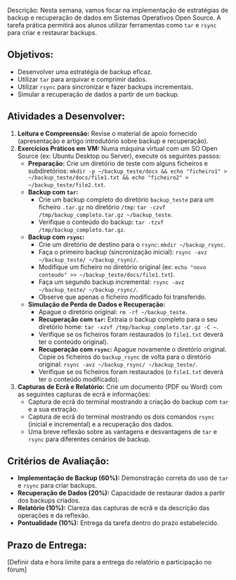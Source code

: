 Descrição:
Nesta semana, vamos focar na implementação de estratégias de backup e recuperação de dados em Sistemas Operativos Open Source. A tarefa prática permitirá aos alunos utilizar ferramentas como `tar` e `rsync` para criar e restaurar backups.

## Objetivos:
*   Desenvolver uma estratégia de backup eficaz.
*   Utilizar `tar` para arquivar e comprimir dados.
*   Utilizar `rsync` para sincronizar e fazer backups incrementais.
*   Simular a recuperação de dados a partir de um backup.

## Atividades a Desenvolver:
1.  **Leitura e Compreensão:** Revise o material de apoio fornecido (apresentação e artigo introdutório sobre backup e recuperação).
2.  **Exercícios Práticos em VM:** Numa máquina virtual com um SO Open Source (ex: Ubuntu Desktop ou Server), execute os seguintes passos:
    *   **Preparação:** Crie um diretório de teste com alguns ficheiros e subdiretórios: `mkdir -p ~/backup_teste/docs && echo "ficheiro1" > ~/backup_teste/docs/file1.txt && echo "ficheiro2" > ~/backup_teste/file2.txt`.
    *   **Backup com `tar`:**
        *   Crie um backup completo do diretório `backup_teste` para um ficheiro `.tar.gz` no diretório `/tmp`: `tar -czvf /tmp/backup_completo.tar.gz ~/backup_teste`.
        *   Verifique o conteúdo do backup: `tar -tzvf /tmp/backup_completo.tar.gz`.
    *   **Backup com `rsync`:**
        *   Crie um diretório de destino para o `rsync`: `mkdir ~/backup_rsync`.
        *   Faça o primeiro backup (sincronização inicial): `rsync -avz ~/backup_teste/ ~/backup_rsync/`.
        *   Modifique um ficheiro no diretório original (ex: `echo "novo conteudo" >> ~/backup_teste/docs/file1.txt`).
        *   Faça um segundo backup incremental: `rsync -avz ~/backup_teste/ ~/backup_rsync/`.
        *   Observe que apenas o ficheiro modificado foi transferido.
    *   **Simulação de Perda de Dados e Recuperação:**
        *   Apague o diretório original: `rm -rf ~/backup_teste`.
        *   **Recuperação com `tar`:** Extraia o backup completo para o seu diretório home: `tar -xzvf /tmp/backup_completo.tar.gz -C ~`.
        *   Verifique se os ficheiros foram restaurados (o `file1.txt` deverá ter o conteúdo original).
        *   **Recuperação com `rsync`:** Apague novamente o diretório original. Copie os ficheiros do `backup_rsync` de volta para o diretório original: `rsync -avz ~/backup_rsync/ ~/backup_teste/`.
        *   Verifique se os ficheiros foram restaurados (o `file1.txt` deverá ter o conteúdo modificado).
3.  **Capturas de Ecrã e Relatório:** Crie um documento (PDF ou Word) com as seguintes capturas de ecrã e informações:
    *   Captura de ecrã do terminal mostrando a criação do backup com `tar` e a sua extração.
    *   Captura de ecrã do terminal mostrando os dois comandos `rsync` (inicial e incremental) e a recuperação dos dados.
    *   Uma breve reflexão sobre as vantagens e desvantagens de `tar` e `rsync` para diferentes cenários de backup.

## Critérios de Avaliação:
*   **Implementação de Backup (60%):** Demonstração correta do uso de `tar` e `rsync` para criar backups.
*   **Recuperação de Dados (20%):** Capacidade de restaurar dados a partir dos backups criados.
*   **Relatório (10%):** Clareza das capturas de ecrã e da descrição das operações e da reflexão.
*   **Pontualidade (10%):** Entrega da tarefa dentro do prazo estabelecido.

## Prazo de Entrega:
[Definir data e hora limite para a entrega do relatório e participação no fórum]

